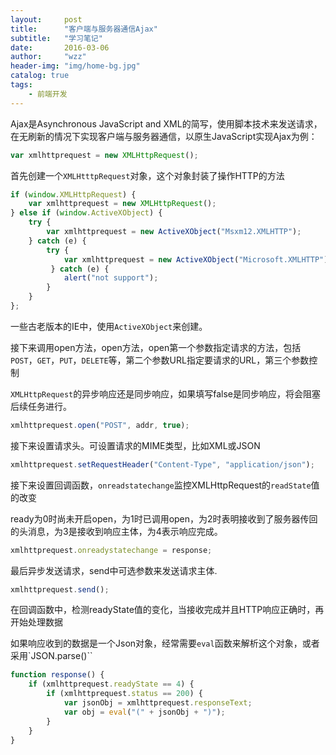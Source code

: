 ```yaml
---
layout:     post
title:      "客户端与服务器通信Ajax"
subtitle:   "学习笔记"
date:       2016-03-06
author:     "wzz"
header-img: "img/home-bg.jpg"
catalog: true
tags:
    - 前端开发
---
```


Ajax是Asynchronous JavaScript and XML的简写，使用脚本技术来发送请求，在无刷新的情况下实现客户端与服务器通信，以原生JavaScript实现Ajax为例：

```js
var xmlhttprequest = new XMLHttpRequest();
```

首先创建一个`XMLHtttpRequest`对象，这个对象封装了操作HTTP的方法

```js
if (window.XMLHttpRequest) {
    var xmlhttprequest = new XMLHttpRequest();
} else if (window.ActiveXObject) {
    try {
        var xmlhttprequest = new ActiveXObject("Msxm12.XMLHTTP");
    } catch (e) {
        try {
            var xmlhttprequest = new ActiveXObject("Microsoft.XMLHTTP");
         } catch (e) {
            alert("not support");
        }
    }
};
```

 一些古老版本的IE中，使用`ActiveXObject`来创建。

接下来调用open方法，open方法，open第一个参数指定请求的方法，包括`POST`，`GET`，`PUT`，`DELETE`等，第二个参数URL指定要请求的URL，第三个参数控制

`XMLHttpRequest`的异步响应还是同步响应，如果填写false是同步响应，将会阻塞后续任务进行。

```js
xmlhttprequest.open("POST", addr, true);
```
接下来设置请求头。可设置请求的MIME类型，比如XML或JSON

```js
xmlhttprequest.setRequestHeader("Content-Type", "application/json");

```

接下来设置回调函数，`onreadstatechange`监控XMLHttpRequest的`readState`值的改变

ready为0时尚未开启open，为1时已调用open，为2时表明接收到了服务器传回的头消息，为3是接收到响应主体，为4表示响应完成。

```js
xmlhttprequest.onreadystatechange = response;
```

最后异步发送请求，send中可选参数来发送请求主体.

```js
xmlhttprequest.send();
```

在回调函数中，检测readyState值的变化，当接收完成并且HTTP响应正确时，再开始处理数据

如果响应收到的数据是一个Json对象，经常需要`eval`函数来解析这个对象，或者采用`JSON.parse()``

```js
function response() {
    if (xmlhttprequest.readyState == 4) {
        if (xmlhttprequest.status == 200) {
            var jsonObj = xmlhttprequest.responseText;
            var obj = eval("(" + jsonObj + ")");
        }
    }
}
```
